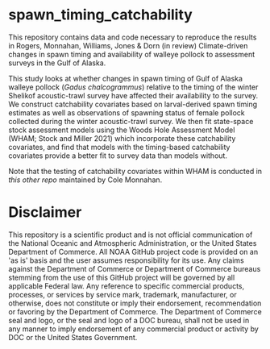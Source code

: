 # spawn_timing_catchability

This repository contains data and code necessary to reproduce the results in Rogers, Monnahan, Williams, Jones & Dorn (in review) Climate-driven changes in spawn timing and availability of walleye pollock to assessment surveys in the Gulf of Alaska.

This study looks at whether changes in spawn timing of Gulf of Alaska walleye pollock (_Gadus chalcogrammus_) relative to the timing of the winter Shelikof acoustic-trawl survey have affected their availability to the survey. We construct catchability covariates based on larval-derived spawn timing estimates as well as observations of spawning status of female pollock collected during the winter acoustic-trawl survey. We then fit state-space stock assessment models using the Woods Hole Assessment Model (WHAM; Stock and Miller 2021) which incorporate these catchability covariates, and find that models with the timing-based catchability covariates provide a better fit to survey data than models without. 

Note that the testing of catchability covariates within WHAM is conducted in _this other repo_ maintained by Cole Monnahan. 



# Disclaimer

This repository is a scientific product and is not official communication of the National Oceanic and Atmospheric Administration, or the United States Department of Commerce. All NOAA GitHub project code is provided on an 'as is' basis and the user assumes responsibility for its use. Any claims against the Department of Commerce or Department of Commerce bureaus stemming from the use of this GitHub project will be governed by all applicable Federal law. Any reference to specific commercial products, processes, or services by service mark, trademark, manufacturer, or otherwise, does not constitute or imply their endorsement, recommendation or favoring by the Department of Commerce. The Department of Commerce seal and logo, or the seal and logo of a DOC bureau, shall not be used in any manner to imply endorsement of any commercial product or activity by DOC or the United States Government.
